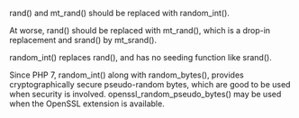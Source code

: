 rand() and mt_rand() should be replaced with random_int().

At worse, rand() should be replaced with mt_rand(), which is a drop-in replacement and srand() by mt_srand(). 

random_int() replaces rand(), and has no seeding function like srand().

<?php

// Avoid using this
$random = rand(0, 10);

// Drop-in replacement
$random = mt_rand(0, 10);

// Even better but different : 
// valid with PHP 7.0+
try {
    $random = random_int(0, 10);
} catch (\Exception $e) {
    // process case of not enoug random values
}


?>

Since PHP 7, random_int() along with random_bytes(), provides cryptographically secure pseudo-random bytes, which are good to be used
when security is involved. openssl_random_pseudo_bytes() may be used when the OpenSSL extension is available.